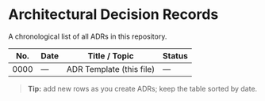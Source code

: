 # Architectural Decision Records

A chronological list of all ADRs in this repository.

| No.  | Date | Title / Topic            | Status |
| ---- | ---- | ------------------------ | ------ |
| 0000 | —    | ADR Template (this file) | —      |

> **Tip:** add new rows as you create ADRs; keep the table sorted by date.
